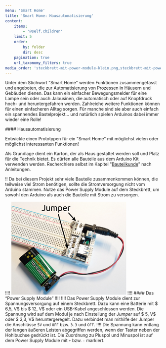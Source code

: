 ```yaml
---
menu: 'Smart Home'
title: 'Smart Home: Hausautomatisierung'
content:
    items:
        - '@self.children'
    limit: 5
    order:
        by: folder
        dir: desc
    pagination: true
    url_taxonomy_filters: true
media_order: 'steckbrett-mit-power-module-klein.png,steckbrett-mit-power-module.jpg'
---
```


Unter dem Stichwort "Smart Home" werden Funktionen zusammengefasst und angeboten, die zur Automatisierung von Prozessen in Häusern und Gebäuden dienen. Das kann ein einfacher Bewegungsmelder für eine Lampe sein oder auch Jalousinen, die automatisch oder auf Knopfdruck hoch- und heruntergefahren werden. Zahlreiche weitere Funktionen können für einen einfacheren Alltag sorgen. Für manche sind sie aber auch einfach ein spannendes Bastelprojekt... und natürlich spielen Arduinos dabei immer wieder eine Rolle!

<div class="projekt" markdown="1">
#### Hausautomatisierung

Entwickle einen Prototypen für ein "Smart Home" mit möglichst vielen oder möglichst interessanten Funktionen!

Als Grundlage dient ein Karton, der als Haus gestaltet werden soll und Platz für die Technik bietet. Es dürfen alle Bauteile aus dem Arduino Kit verwenden werden. Recherchiere selbst im Kapitel "[Bauteilkunde](https://mintorials.de/de/arduinoskript/bauteilkunde)" nach Anleitungen.
</div>

!! Da bei diesem Projekt sehr viele Bauteile zusammenkommen können, die teilweise viel Strom benötigen, sollte die Stromversorgung nicht vom Arduino stammen. Nutze das Power Supply Module auf dem Steckbrett, um sowohl den Arduino als auch die Bauteile mit Strom zu versorgen.

!!!! ![Power Supply Module](steckbrett-mit-power-module-klein.png?resize=300&classes=caption,figure-right "Power Supply Module auf Steckbrett mit angeschlossener Batterie.")
!!!! #### Das “Power Supply Module”
!!!! 
!!!! Das Power Supply Module dient zur Spannungsversorgung auf einem Steckbrett. Dazu kann eine Batterie mit $ 6,5\, V$ bis $ 12\, V$ oder ein USB-Kabel angeschlossen werden. Die Spannung wird auf dem Modul je nach Einstellung der *Jumper* auf $ 5\, V$ oder $ 3,3\, V$ heruntergeregelt. Dazu verbindet man mithilfe der Jumper die Anschlüsse `5V` und `OFF` bzw. `3.3` und `OFF`.
!!!! Die Spannung kann entlang der langen äußeren Leisten abgegriffen werden, wenn der Taster neben der Hohlbuchse gedrückt ist. Die Zuordnung zu Pluspol und Minuspol ist auf dem Power Supply Module mit `+` bzw. `-` markiert.

